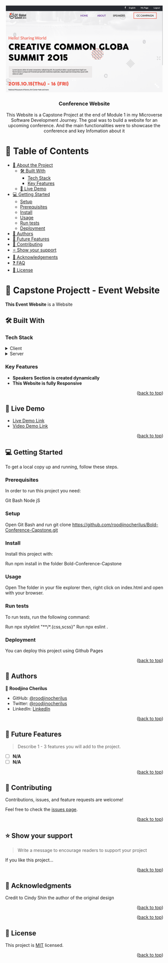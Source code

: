 

<a name="readme-top"></a>


<div align="center">
  <img src="./images/creative-summit.png" alt="logo" width="500"  height="auto" />

  <h3><b>Conference Website</b></h3>
<p>This Website is a Capstone Project at the end of Module 1 in my Microverse Software Development Journey. The goal was to build a website for an upcoming conference. And the main functionalities were to showcase the conference and key Infomation about it</p>
</div>

<!-- TABLE OF CONTENTS -->

# 📗 Table of Contents

- [📖 About the Project](#about-project)
  - [🛠 Built With](#built-with)
    - [Tech Stack](#tech-stack)
    - [Key Features](#key-features)
  - [🚀 Live Demo](#live-demo)
- [💻 Getting Started](#getting-started)
  - [Setup](#setup)
  - [Prerequisites](#prerequisites)
  - [Install](#install)
  - [Usage](#usage)
  - [Run tests](#run-tests)
  - [Deployment](#triangular_flag_on_post-deployment)
- [👥 Authors](#authors)
- [🔭 Future Features](#future-features)
- [🤝 Contributing](#contributing)
- [⭐️ Show your support](#support)
- [🙏 Acknowledgements](#acknowledgements)
- [❓ FAQ](#faq)
- [📝 License](#license)

<!-- PROJECT DESCRIPTION -->

# 📖 Capstone Projectt - Event Website <a name="about-project"></a>


**This Event Website** is a Website

## 🛠 Built With <a name="built-with"></a>

### Tech Stack <a name="tech-stack"></a>

<details>
  <summary>Client</summary>
  <ul>
    <li><a href="https://www.w3schools.com/html/">HTML</a></li>
    <li><a href="https://www.w3schools.com/css/">CSS</a></li>
    <li><a href="https://www.w3schools.com/js/">HTML</a></li>
  </ul>
</details>

<details>
  <summary>Server</summary>
  <ul>
    <li><a href="https://nodejs.org/en/">NodeJs</a></li>
  </ul>
</details>

<!-- Features -->

### Key Features <a name="key-features"></a>

- **Speakers Section is created dynamically**
- **This Website is fully Responsive**

<p align="right">(<a href="#readme-top">back to top</a>)</p>

## 🚀 Live Demo <a name="live-demo"></a>


- [Live Demo Link](https://roodjinocherilus.github.io/Conference-Website-Capstone/)
- [Video Demo Link](https://www.loom.com/share/8992d319b3d644eca5bf8229af37d639)

<p align="right">(<a href="#readme-top">back to top</a>)</p>


## 💻 Getting Started <a name="getting-started"></a>

To get a local copy up and running, follow these steps.

### Prerequisites

In order to run this project you need:

Git Bash
Node jS

### Setup

Open Git Bash and run git clone https://github.com/roodjinocherilus/Bold-Conference-Capstone.git


### Install

Install this project with:

Run npm install in the folder Bold-Conference-Capstone


### Usage

Open The folder in your file explorer then, right click on index.html and open with your browser.

### Run tests

To run tests, run the following command:

Run npx stylelint "**/*.{css,scss}"
Run npx eslint .

### Deployment

You can deploy this project using Github Pages

<p align="right">(<a href="#readme-top">back to top</a>)</p>

<!-- AUTHORS -->

## 👥 Authors <a name="authors"></a>


👤 **Roodjino Cherilus**

- GitHub: [@roodjinocherilus](https://github.com/roodjinocherilus)
- Twitter: [@roodjinocherilus](https://twitter.com/roodjinocherilu)
- LinkedIn: [LinkedIn](https://www.linkedin.com/in/cherilusjcr/)

<p align="right">(<a href="#readme-top">back to top</a>)</p>

<!-- FUTURE FEATURES -->

## 🔭 Future Features <a name="future-features"></a>

> Describe 1 - 3 features you will add to the project.

- [ ] **N/A**
- [ ] **N/A**

<p align="right">(<a href="#readme-top">back to top</a>)</p>

<!-- CONTRIBUTING -->

## 🤝 Contributing <a name="contributing"></a>

Contributions, issues, and feature requests are welcome!

Feel free to check the [issues page](../../issues/).

<p align="right">(<a href="#readme-top">back to top</a>)</p>

<!-- SUPPORT -->

## ⭐️ Show your support <a name="support"></a>

> Write a message to encourage readers to support your project

If you like this project...

<p align="right">(<a href="#readme-top">back to top</a>)</p>

<!-- ACKNOWLEDGEMENTS -->

## 🙏 Acknowledgments <a name="acknowledgements"></a>
Credit to Cindy Shin the author of the original design

<p align="right">(<a href="#readme-top">back to top</a>)</p>


<p align="right">(<a href="#readme-top">back to top</a>)</p>

<!-- LICENSE -->

## 📝 License <a name="license"></a>

This project is [MIT](./LICENSE) licensed.


<p align="right">(<a href="#readme-top">back to top</a>)</p>
